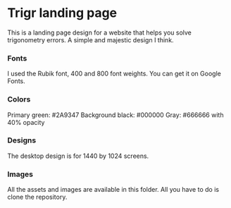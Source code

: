 # Trigr landing page

This is a landing page design for a website that helps you solve trigonometry errors. A simple and majestic design I think.

### Fonts

I used the Rubik font, 400 and 800 font weights. You can get it on Google Fonts.

### Colors

Primary green: #2A9347
Background black: #000000
Gray: #666666 with 40% opacity

### Designs

The desktop design is for 1440 by 1024 screens.

### Images

All the assets and images are available in this folder. All you have to do is clone the repository.